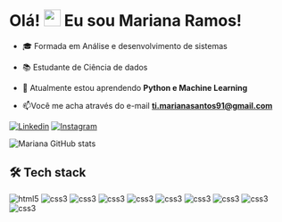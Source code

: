 <h1 align="left">Olá! <img src="https://raw.githubusercontent.com/kaueMarques/kaueMarques/master/hi.gif" height="30px"> Eu sou Mariana Ramos!</h1>

- 🎓 Formada em Análise e desenvolvimento de sistemas

- 📚 Estudante de Ciência de dados

- 🌱 Atualmente estou aprendendo **Python e Machine Learning**
  
- 📫Você me acha através do e-mail **ti.marianasantos91@gmail.com**

[![Linkedin](https://img.shields.io/badge/LinkedIn-0077B5?style=for-the-badge&logo=linkedin&logoColor=white)](https://www.linkedin.com/in/mariana-ramos-2a9209325/) [![Instagram](https://img.shields.io/badge/Instagram-E4405F?style=for-the-badge&logo=instagram&logoColor=white)](https://www.instagram.com/_maridev/)

![Mariana GitHub stats](https://github-readme-stats.vercel.app/api?username=mari-santos-s2&show_icons=true&theme=radical)




## 🛠 Tech stack

<div style="display:inline-block;">
    <img alt="html5" src="https://img.shields.io/badge/HTML5-E34F26?style=for-the-badge&logo=html5&logoColor=white"/>
    <img alt="css3" src="https://img.shields.io/badge/CSS3-1572B6?style=for-the-badge&logo=css3&logoColor=white"/> <img alt="css3" src="https://img.shields.io/badge/JavaScript-F7DF1E?style=for-the-badge&logo=javascript&logoColor=black"/> <img alt="css3" src="https://img.shields.io/badge/Python-14354C?style=for-the-badge&logo=python&logoColor=white"/> <img alt="css3" src="https://img.shields.io/badge/Java-ED8B00?style=for-the-badge&logo=openjdk&logoColor=white"/> <img alt="css3" src="https://img.shields.io/badge/Spring-6DB33F?style=for-the-badge&logo=spring&logoColor=white"/> <img alt="css3" src="https://img.shields.io/badge/Flutter-02569B?style=for-the-badge&logo=flutter&logoColor=white"/> <img alt="css3" src="https://img.shields.io/badge/MySQL-005C84?style=for-the-badge&logo=mysql&logoColor=white"/> <img alt="css3" src="https://img.shields.io/badge/Figma-F24E1E?style=for-the-badge&logo=figma&logoColor=white"/> <img alt="css3" src="https://img.shields.io/badge/Eclipse-2C2255?style=for-the-badge&logo=eclipse&logoColor=white"/>
</div><br/>


</div>
